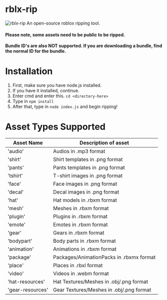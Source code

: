 # rblx-rip
![rblx-rip](raccoon.png)
An open-source roblox ripping tool.
#### Please note, some assets need to be public to be ripped.
**Bundle ID's are also NOT supported. If you are downloading a bundle, find the normal ID for the bundle.**
# Installation
1. First, make sure you have node.js installed.
2. If you have it installed, continue.
3. Enter cmd and enter this. `cd <directory-here>`
4. Type in `npm install`
5. After that, type in `node index.js` and begin ripping!

# Asset Types Supported
| Asset Name  | Description of asset |
| ------------ | ------------ |
|'audio' | Audios in .mp3 format |
| 'shirt'  |Shirt templates in .png format   |
| 'pants'  |Pants templates in .png format   |
|'tshirt'   | T-shirt images in .png format  |
| 'face'  | Face images in .png format  |
|  'decal' | Decal images in .png format  |
| 'hat'  | Hat models in .rbxm format  |
|  'mesh' | Meshes in .rbxm format |
| 'plugin'  | Plugins in .rbxm format  |
| 'emote'  | Emotes in .rbxm format  |
|  'gear' | Gears in .rbxm format  |
| 'bodypart'  | Body parts in .rbxm format  |
|  'animation'  | Animations in .rbxm format  |
| 'package'  |  Packages/AnimationPacks in .rbxmx format|
| 'place'  | Places in .rbxl format  |
|  'video' | Videos in .webm format  |
| 'hat-resources'| Hat Textures/Meshes in .obj/.png format|
| 'gear-resources' | Gear Textures/Meshes in .obj/.png format|
